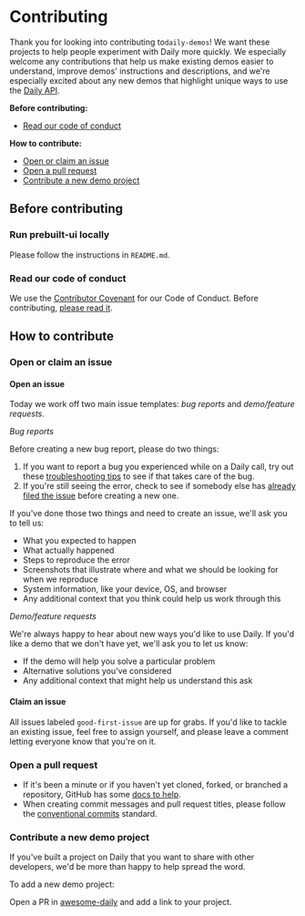 # Contributing

Thank you for looking into contributing to`daily-demos`! We want these projects to help people experiment with Daily more quickly. We especially welcome any contributions that help us make existing demos easier to understand, improve demos' instructions and descriptions, and we're especially excited about any new demos that highlight unique ways to use the [Daily API](https://docs.daily.co/reference).

**Before contributing:**

- [Read our code of conduct](#read-our-code-of-conduct)

**How to contribute:**

- [Open or claim an issue](#open-or-claim-an-issue)
- [Open a pull request](#open-a-pull-request)
- [Contribute a new demo project](#contribute-a-new-demo-project)

## Before contributing

### Run prebuilt-ui locally

Please follow the instructions in `README.md`.

### Read our code of conduct

We use the [Contributor Covenant](https://www.contributor-covenant.org/) for our Code of Conduct. Before contributing, [please read it](CODE_OF_CONDUCT.md).

## How to contribute

### Open or claim an issue

#### Open an issue

Today we work off two main issue templates: _bug reports_ and _demo/feature requests_.

_Bug reports_

Before creating a new bug report, please do two things:

1. If you want to report a bug you experienced while on a Daily call, try out these [troubleshooting tips](https://help.daily.co/en/articles/2303117-top-troubleshooting-tips) to see if that takes care of the bug.
2. If you're still seeing the error, check to see if somebody else has [already filed the issue](https://github.com/daily-co/daily-demos/issues) before creating a new one.

If you've done those two things and need to create an issue, we'll ask you to tell us:

- What you expected to happen
- What actually happened
- Steps to reproduce the error
- Screenshots that illustrate where and what we should be looking for when we reproduce
- System information, like your device, OS, and browser
- Any additional context that you think could help us work through this

_Demo/feature requests_

We're always happy to hear about new ways you'd like to use Daily. If you'd like a demo that we don't have yet, we'll ask you to let us know:

- If the demo will help you solve a particular problem
- Alternative solutions you've considered
- Any additional context that might help us understand this ask

#### Claim an issue

All issues labeled `good-first-issue` are up for grabs. If you'd like to tackle an existing issue, feel free to assign yourself, and please leave a comment letting everyone know that you're on it.

### Open a pull request

- If it's been a minute or if you haven't yet cloned, forked, or branched a repository, GitHub has some [docs to help](https://docs.github.com/en/github/collaborating-with-issues-and-pull-requests).
- When creating commit messages and pull request titles, please follow the [conventional commits](https://www.conventionalcommits.org/en/v1.0.0/) standard.

### Contribute a new demo project

If you've built a project on Daily that you want to share with other developers, we'd be more than happy to help spread the word.

To add a new demo project:

Open a PR in [awesome-daily](#) and add a link to your project.
